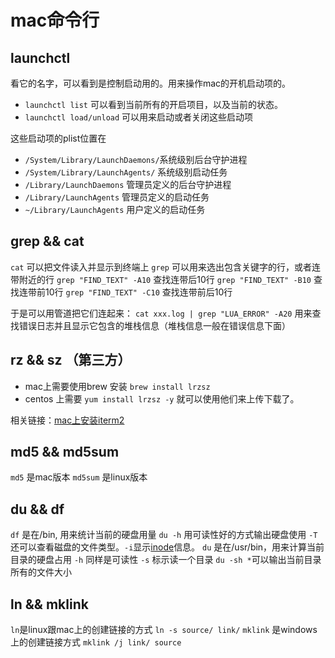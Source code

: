 # mac命令行

## launchctl
看它的名字，可以看到是控制启动用的。用来操作mac的开机启动项的。
- `launchctl list` 可以看到当前所有的开启项目，以及当前的状态。
- `launchctl load/unload` 可以用来启动或者关闭这些启动项

这些启动项的plist位置在
- `/System/Library/LaunchDaemons/`系统级别后台守护进程
- `/System/Library/LaunchAgents/` 系统级别启动任务
- `/Library/LaunchDaemons` 管理员定义的后台守护进程
- `/Library/LaunchAgents` 管理员定义的启动任务
- `~/Library/LaunchAgents` 用户定义的启动任务


## grep && cat
`cat` 可以把文件读入并显示到终端上
`grep` 可以用来选出包含关键字的行，或者连带附近的行
`grep "FIND_TEXT" -A10` 查找连带后10行
`grep "FIND_TEXT" -B10` 查找连带前10行
`grep "FIND_TEXT" -C10` 查找连带前后10行

于是可以用管道把它们连起来：
`cat xxx.log | grep "LUA_ERROR" -A20` 用来查找错误日志并且显示它包含的堆栈信息（堆栈信息一般在错误信息下面）

## rz && sz （第三方）
- mac上需要使用brew 安装 `brew install lrzsz`
- centos 上需要 `yum install lrzsz -y`
就可以使用他们来上传下载了。

相关链接：[mac上安装iterm2](./mac/iterm2.md)

## md5 && md5sum
`md5` 是mac版本
`md5sum` 是linux版本

## du && df
`df` 是在/bin, 用来统计当前的硬盘用量 `du -h` 用可读性好的方式输出硬盘使用 `-T`还可以查看磁盘的文件类型。`-i`显示[inode](https://www.ruanyifeng.com/blog/2011/12/inode.html)信息。
`du` 是在/usr/bin，用来计算当前目录的硬盘占用 `-h` 同样是可读性 `-s` 标示读一个目录 `du -sh *`可以输出当前目录所有的文件大小

## ln && mklink
`ln`是linux跟mac上的创建链接的方式 `ln -s source/ link/`
`mklink` 是windows上的创建链接方式 `mklink /j link/ source`
